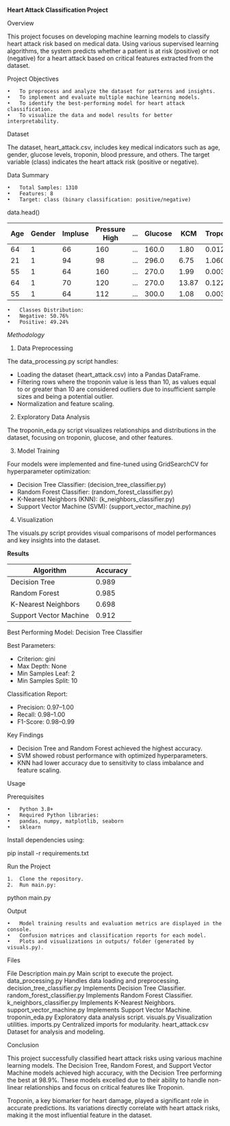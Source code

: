 **Heart Attack Classification Project**

Overview

This project focuses on developing machine learning models to classify heart attack risk based on medical data. Using various supervised learning algorithms, the system predicts whether a patient is at risk (positive) or not (negative) for a heart attack based on critical features extracted from the dataset.

Project Objectives

	•	To preprocess and analyze the dataset for patterns and insights.
	•	To implement and evaluate multiple machine learning models.
	•	To identify the best-performing model for heart attack classification.
	•	To visualize the data and model results for better interpretability.

Dataset

The dataset, heart_attack.csv, includes key medical indicators such as age, gender, glucose levels, troponin, blood pressure, and others. The target variable (class) indicates the heart attack risk (positive or negative).

Data Summary

	•	Total Samples: 1310
	•	Features: 8
	•	Target: class (binary classification: positive/negative)

data.head()

| Age | Gender | Impluse | Pressure High | ... | Glucose | KCM  | Troponin | Class    |
|-----|--------|---------|---------------|-----|---------|------|----------|----------|
|  64 |      1 |      66 |           160 | ... |   160.0 | 1.80 |    0.012 | Negative |
|  21 |      1 |      94 |            98 | ... |   296.0 | 6.75 |    1.060 | Positive |
|  55 |      1 |      64 |           160 | ... |   270.0 | 1.99 |    0.003 | Negative |
|  64 |      1 |      70 |           120 | ... |   270.0 |13.87 |    0.122 | Positive |
|  55 |      1 |      64 |           112 | ... |   300.0 | 1.08 |    0.003 | Negative |


	•	Classes Distribution:
	•	Negative: 50.76%
	•	Positive: 49.24%

_Methodology_

1. Data Preprocessing

The data_processing.py script handles:
* Loading the dataset (heart_attack.csv) into a Pandas DataFrame.
* Filtering rows where the troponin value is less than 10, as values equal to or greater than 10 are considered outliers due to insufficient sample sizes and being a potential outlier.
* Normalization and feature scaling.

2. Exploratory Data Analysis

The troponin_eda.py script visualizes relationships and distributions in the dataset, focusing on troponin, glucose, and other features.

3. Model Training

Four models were implemented and fine-tuned using GridSearchCV for hyperparameter optimization:
* Decision Tree Classifier: (decision_tree_classifier.py)
* Random Forest Classifier: (random_forest_classifier.py)
* K-Nearest Neighbors (KNN): (k_neighbors_classifier.py)
* Support Vector Machine (SVM): (support_vector_machine.py)

4. Visualization

The visuals.py script provides visual comparisons of model performances and key insights into the dataset.

**Results**

| Algorithm               | Accuracy |
|-------------------------|----------|
| Decision Tree           | 0.989    |
| Random Forest           | 0.985    |
| K-Nearest Neighbors     | 0.698    |
| Support Vector Machine  | 0.912    |

Best Performing Model: Decision Tree Classifier

Best Parameters:
* 	Criterion: gini
* 	Max Depth: None
* 	Min Samples Leaf: 2
* 	Min Samples Split: 10 

Classification Report:
* 	Precision: 0.97–1.00
* 	Recall: 0.98–1.00
* 	F1-Score: 0.98–0.99

Key Findings

*   Decision Tree and Random Forest achieved the highest accuracy.
* 	SVM showed robust performance with optimized hyperparameters.
* 	KNN had lower accuracy due to sensitivity to class imbalance and feature scaling.

Usage

Prerequisites

	•	Python 3.8+
	•	Required Python libraries:
	•	pandas, numpy, matplotlib, seaborn
	•	sklearn

Install dependencies using:

pip install -r requirements.txt

Run the Project

	1.	Clone the repository.
	2.	Run main.py:

python main.py



Output

	•	Model training results and evaluation metrics are displayed in the console.
	•	Confusion matrices and classification reports for each model.
	•	Plots and visualizations in outputs/ folder (generated by visuals.py).

Files

File	Description
main.py	Main script to execute the project.
data_processing.py	Handles data loading and preprocessing.
decision_tree_classifier.py	Implements Decision Tree Classifier.
random_forest_classifier.py	Implements Random Forest Classifier.
k_neighbors_classifier.py	Implements K-Nearest Neighbors.
support_vector_machine.py	Implements Support Vector Machine.
troponin_eda.py	Exploratory data analysis script.
visuals.py	Visualization utilities.
imports.py	Centralized imports for modularity.
heart_attack.csv	Dataset for analysis and modeling.

Conclusion

This project successfully classified heart attack risks using various machine learning models. The Decision Tree, Random Forest, and Support Vector Machine models achieved high accuracy, with the Decision Tree performing the best at 98.9%. These models excelled due to their ability to handle non-linear relationships and focus on critical features like Troponin.

Troponin, a key biomarker for heart damage, played a significant role in accurate predictions. Its variations directly correlate with heart attack risks, making it the most influential feature in the dataset.
